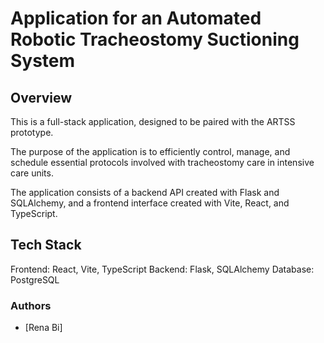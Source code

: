 # Application for an Automated Robotic Tracheostomy Suctioning System

## Overview

This is a full-stack application, designed to be paired with the ARTSS prototype.

The purpose of the application is to efficiently control, manage, and schedule essential protocols involved with tracheostomy care in intensive care units.

The application consists of a backend API created with Flask and SQLAlchemy, and a frontend interface created with Vite, React, and TypeScript.

## Tech Stack

Frontend: React, Vite, TypeScript
Backend: Flask, SQLAlchemy
Database: PostgreSQL

### Authors

- [Rena Bi]
